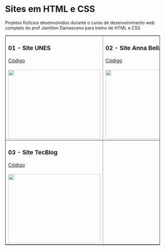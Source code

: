 # Sites em HTML e CSS
Projetos fictícios desenvolvidos durante o curso de desenvolvimento web completo do prof Jamilton Damasceno para treino de HTML e CSS

<table border="1" align="center">
  <tr>
    <td>
      <h3>01 - Site UNES</h3>
      <a href="./01-site-Unes/">Código</a><br><br>
     <a href="https://github.com/livia-somera"><img src="https://i.picasion.com/pic91/1141ce0baaf0fadee053828ad2638bb5.gif" width="300" height="225" border="0"></a>
    </td>    
    <td>
      <h3>02 - Site Anna Bella</h3>
      <a href="./02-site-Anna-Bella/">Código</a><br><br>
     <a href="https://github.com/livia-somera"><img src="https://i.picasion.com/pic91/051946bcd1042cd81a78c31cfba36e3c.gif" width="300" height="225" border="0"></a>
    </td>        
  </tr>
  <tr>
    <td>
      <h3>03 - Site TecBlog</h3>
      <a href="./03-site-TecBlog/">Código</a><br><br>
     <a href="https://github.com/livia-somera"><img src="https://i.picasion.com/pic91/63321503857b9b43acda9d8187b1eded.gif" width="300" height="225" border="0"></a>
    </td> 
  </tr>
</table>
